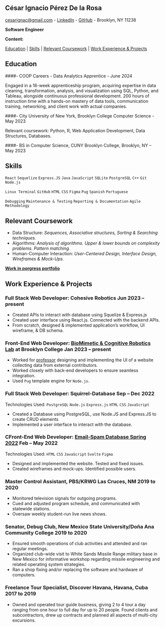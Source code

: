 ## César Ignacio Pérez De la Rosa

cesarignac@gmail.com - [LinkedIn] - [GitHub] - Brooklyn, NY 11238

**Software Engineer**

**Content:**

 [Education] | [Skills] | [Relevant Coursework] | [Work Experience & Projects] 

## Education

####- COOP Careers - Data Analytics Apprentice - June 2024

Engaged in a 16-week apprenticeship program, acquiring expertise in data cleaning, transformation, analysis, and visualization using SQL, Python, and Tableau, alongside continuous professional development.
200 hours of instruction time with a hands-on mastery of data tools, communication training, networking, and client work with actual companies.

####- City University of New York, Brooklyn College Computer Science	- May 2023

Relevant coursework: Python, R, Web Application Development, Data Structures, Databases.

####- BS in Computer Science, CUNY Brooklyn College, Brooklyn, NY – May 2023

## Skills

`React` `Sequelize`  `Express.JS` `Java` `JavaScript` `SQLite` `PostgreSQL` `C++` `Git` `Node.js`

`Linux Terminal` `GitHub` `HTML` `CSS` `Figma` `Pug` `Spanish` `Portuguese`

`Debugging` `Maintenance & Testing` `Reporting & Documentation` `Agile Methodology`

## Relevant Coursework

- Data Structure: _Sequences, Associative structures, Sorting & Searching techniques._
-	Algorithms: _Analysis of algorithms. Upper & lower bounds on complexity problems. Pattern matching._
-	Human-Computer Interaction: _User-Centered Design, Interface Design, Wireframes & Mock-Ups._

[**Work in porgress portfolio**]

## Work Experience & Projects

### Full Stack Web Developer: Cohesive Robotics Jun 2023 – present

-	Created APIs to interact with database using Squelize & Express.js
- Created user interface using React.js. Connected with the backend APIs.
- From scratch, designed & implemented application’s workflow, UI wireframe, & DB schema.


### Front-End Web Developer: [BioMimetic & Cognitive Robotics Lab] at Brooklyn College Jan 2023 – present

- Worked for [professor] designing and implementing the UI of a website collecting data from external contributors.
- Worked closely with back-end developers to ensure seamless integration.
- Used `Pug` template engine for `Node.js`.

### Full Stack Web Developer: Squirrel-Database Sep – Dec 2022

Technologies Used: `PostgreSQL` `Node.js` `Express.js` `HTML` `CSS` `JavaScript`

- Created a Database using PostgreSQL, use Node.JS and Express.JS to create CRUD elements
- Implemented a user interface to interact with the database.

### CFront-End Web Developer: [Email-Spam Database Spring 2022] Feb – May 2022

Technologies Used: `HTML` `CSS` `JavaScript` `Svelte` `Figma`

- Designed and implemented the website. Tested and fixed issues.
- Created wireframes and mock-ups. Identified possible users.

### Master Control Assistant, PBS/KRWG Las Cruces, NM 2019 to 2020

- Monitored television signals for outgoing programs.
- Cued and adjusted program schedule, and communicated with statewide stations.
- Oversaw weekly student-run live news shows.

### Senator, Debug Club, New Mexico State University/Doña Ana Community College 2019 to 2020

- Ensured smooth operations of club activities and attended and ran regular meetings.
- Organized club-wide visit to White Sands Missile Range military base in New Mexico for informative workshop regarding missile engineering and related operating system strategies.
- Ran a shop fixing and/or replacing the software and hardware of computers.

### Freelance Tour Specialist, Discover Havana, Havana, Cuba 2017 to 2019

- Owned and operated tour guide business, giving 2 to 4 tour a day ranging from one hour to full day for up to 20 people. Found clients and subcontractors, drew up contracts and planned all aspects of multi-city excursions.



[linkedin]: https://www.linkedin.com/in/cipr
[github]: https://github.com/CesarIgnacio
[calculator]: https://cesarignacio.github.io/calculator
[biomimetic & cognitive robotics lab]: https://www.brooklyn.cuny.edu/web/academics/schools/naturalsciences/graduate/psychology/phd/research.php#:~:text=Comparative/Animal/Bio,physiology%20of%20feeding
[professor]: http://www.brooklyn.cuny.edu/web/academics/schools/naturalsciences/undergraduate/psychology/faculty_details.php?faculty=18
[césar ignacio pérez de la rosa]: https://cesarignacio.github.io/me
[skills]: https://cesarignacio.github.io/me/#skills
[relevant coursework]: https://cesarignacio.github.io/me/#relevant-coursework
[work experience & projects]: https://cesarignacio.github.io/me/#work-experience--projects
[education]: https://cesarignacio.github.io/me/#education
[email-spam database spring 2022]: https://mixemer.github.io/email_spam_database/
[**work in porgress portfolio**]: https://cesarignacio.github.io/Portfolio
